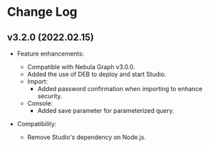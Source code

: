 # Change Log

## v3.2.0 (2022.02.15)

- Feature enhancements:
  - Compatible with Nebula Graph v3.0.0.
  - Added the use of DEB to deploy and start Studio.
  - Import:
    - Added password confirmation when importing to enhance security.
  - Console:
    - Added save parameter for parameterized query.

- Compatibility:
  - Remove Studio's dependency on Node.js.

